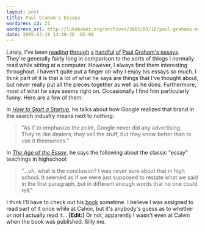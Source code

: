 ```yaml
--- 
layout: post
title: Paul Graham's Essays
wordpress_id: 21
wordpress_url: http://lukebaker.org/archives/2005/03/18/paul-grahams-essays/
date: 2005-03-18 14:49:36 -05:00
---
```

Lately, I've been <a href="http://paulgraham.com/college.html">reading</a> <a href="http://paulgraham.com/hs.html">through</a> <a href="http://paulgraham.com/venturecapital.html">a</a> <a href="http://paulgraham.com/bubble.html">handful</a> <a href="http://paulgraham.com/pypar.html">of</a> <a href="http://paulgraham.com/articles.html">Paul Graham's essays</a>.  They're generally fairly long in comparison to the sorts of things I normally read while sitting at a computer.  However, I always find them interesting throughout.  I haven't quite put a finger on why I enjoy his essays so much.  I think part of it is that a lot of what he says are things that I've thought about, but never really put all the pieces together as well as he does.  Furthermore, most of what he says seems right on.  Occasionally I find him particularly funny.  Here are a few of them:

In <a href="http://paulgraham.com/start.html"><em>How to Start a Startup</em></a>, he talks about how Google realized that brand in the search industry means next to nothing:
<blockquote>"As if to emphasize the point, Google never did any advertising. They're like dealers; they sell the stuff, but they know better than to use it themselves."</blockquote>

In <a href="http://paulgraham.com/essay.html"><em>The Age of the Essay</em></a>, he says the following about the classic "essay" teachings in highschool:
<blockquote>"...uh, what is the conclusion? I was never sure about that in high school. It seemed as if we were just supposed to restate what we said in the first paragraph, but in different enough words that no one could tell."</blockquote>

I think I'll have to check out his <a href="http://paulgraham.com/hackpaint.html">book</a> sometime.  I believe I was assigned to read part of it once while at Calvin, but it's anybody's guess as to whether or not I actually read it...
<strong>[Edit:]</strong> Or not, apparently I wasn't even at Calvin when the book was published.  Silly me.
